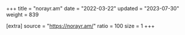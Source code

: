 +++
title = "norayr.am"
date = "2022-03-22"
updated = "2023-07-30"
weight = 839

[extra]
source = "https://norayr.am/"
ratio = 100
size = 1
+++
